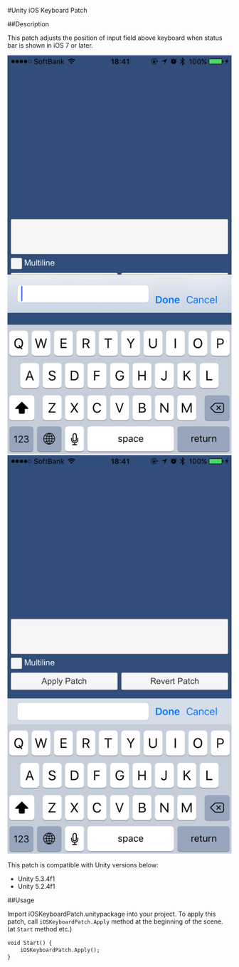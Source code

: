 #Unity iOS Keyboard Patch

##Description

This patch adjusts the position of input field above keyboard when status bar is shown in iOS 7 or later. 

![Patch not applied](./images/not_applied.png)
![Patch applied](./images/applied.png)

This patch is compatible with Unity versions below:

-	Unity 5.3.4f1
-	Unity 5.2.4f1

##Usage

Import iOSKeyboardPatch.unitypackage into your project. To apply this patch, call `iOSKeyboardPatch.Apply` method at the beginning of the scene. (at `Start` method etc.)

```
void Start() {
	iOSKeyboardPatch.Apply();
}
```
